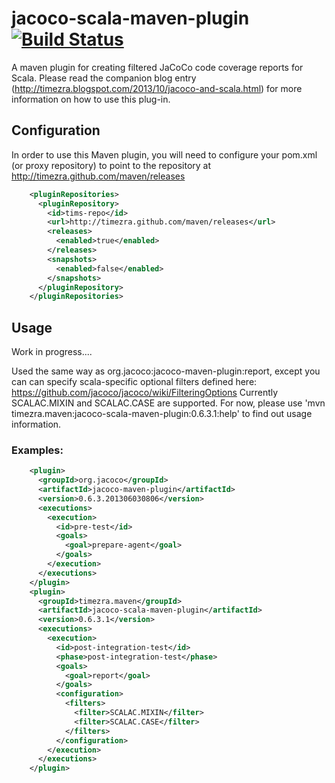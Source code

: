 jacoco-scala-maven-plugin [![Build Status](https://travis-ci.org/timezra/jacoco-scala-maven-plugin.png)](https://travis-ci.org/timezra/jacoco-scala-maven-plugin)
==================

A maven plugin for creating filtered JaCoCo code coverage reports for Scala. Please read the companion blog entry (http://timezra.blogspot.com/2013/10/jacoco-and-scala.html) for more information on how to use this plug-in.

Configuration
----------------------------------------------------
In order to use this Maven plugin, you will need to configure your pom.xml (or proxy repository) to point to the repository at <http://timezra.github.com/maven/releases>

```xml
    <pluginRepositories>
      <pluginRepository>
        <id>tims-repo</id>
        <url>http://timezra.github.com/maven/releases</url>
        <releases>
          <enabled>true</enabled>
        </releases>
        <snapshots>
          <enabled>false</enabled>
        </snapshots>
      </pluginRepository>
    </pluginRepositories>
```

Usage
----------------------------------------------------
Work in progress....

Used the same way as org.jacoco:jacoco-maven-plugin:report, except you can can specify scala-specific optional filters defined here: https://github.com/jacoco/jacoco/wiki/FilteringOptions
Currently SCALAC.MIXIN and SCALAC.CASE are supported.
For now, please use 'mvn timezra.maven:jacoco-scala-maven-plugin:0.6.3.1:help' to find out usage information.

### Examples: ###

```xml
    <plugin>
      <groupId>org.jacoco</groupId>
      <artifactId>jacoco-maven-plugin</artifactId>
      <version>0.6.3.201306030806</version>
      <executions>
        <execution>
          <id>pre-test</id>
          <goals>
            <goal>prepare-agent</goal>
          </goals>
        </execution>
      </executions>
    </plugin>
    <plugin>
      <groupId>timezra.maven</groupId>
      <artifactId>jacoco-scala-maven-plugin</artifactId>
      <version>0.6.3.1</version>
      <executions>
        <execution>
          <id>post-integration-test</id>
          <phase>post-integration-test</phase>
          <goals>
            <goal>report</goal>
          </goals>
          <configuration>
            <filters>
              <filter>SCALAC.MIXIN</filter>
              <filter>SCALAC.CASE</filter>
            </filters>
          </configuration>
        </execution>
      </executions>
    </plugin>
```

